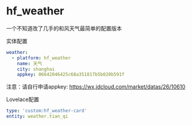 # hf_weather
一个不知道改了几手的和风天气最简单的配置版本


实体配置
```yaml
weather:
  - platform: hf_weather
    name: 天气
    city: shanghai
    appkey: 06642046425c68a351817b5b020b591f
```

注意：请自行申请appkey: https://wx.jdcloud.com/market/datas/26/10610

Lovelace配置
```yaml
type: 'custom:hf_weather-card'
entity: weather.tian_qi
```

